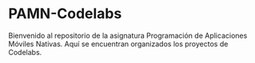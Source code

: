 # PAMN-Codelabs
Bienvenido al repositorio de la asignatura Programación de Aplicaciones Móviles Nativas. Aquí se encuentran organizados los proyectos de Codelabs.

